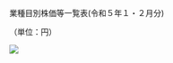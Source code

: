 業種目別株価等一覧表(令和５年１・２月分)

（単位：円）

![](https://www.nta.go.jp/tmp/2a8bd2a7-bd54-43bb-b036-fa07d282ffad/images/de95afb19d71d3e73a0c6fb68d56fc13c9cd7c61ec2d3518b68a8c47389728bc.jpg)